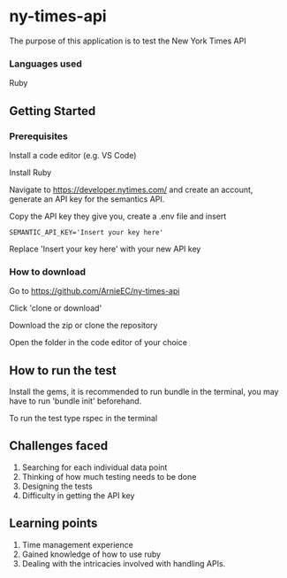 # ny-times-api

The purpose of this application is to test the New York Times API

### Languages used

Ruby

## Getting Started

### Prerequisites

Install a code editor (e.g. VS Code)

Install Ruby

Navigate to https://developer.nytimes.com/ and create an account, generate an API key for the semantics API.

Copy the API key they give you, create a .env file and insert

```
SEMANTIC_API_KEY='Insert your key here'
```

Replace 'Insert your key here' with your new API key

### How to download

Go to https://github.com/ArnieEC/ny-times-api

Click 'clone or download'

Download the zip or clone the repository

Open the folder in the code editor of your choice

## How to run the test

Install the gems, it is recommended to run bundle in the terminal, you may have to run 'bundle init' beforehand.

To run the test type rspec in the terminal

## Challenges faced

1. Searching for each individual data point
2. Thinking of how much testing needs to be done
3. Designing the tests
4. Difficulty in getting the API key

## Learning points

1. Time management experience
2. Gained knowledge of how to use ruby
3. Dealing with the intricacies involved with handling APIs.